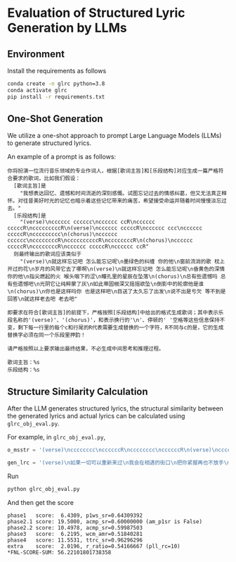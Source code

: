 # Evaluation of Structured Lyric Generation by LLMs

## Environment

Install the requirements as follows

```bash
conda create -n glrc python=3.8
conda activate glrc
pip install -r requirements.txt
```

## One-Shot Generation

We utilize a one-shot approach to prompt Large Language Models (LLMs) to generate structured lyrics.

An example of a prompt is as follows:

```
你将扮演一位流行音乐领域的专业作词人，根据[歌词主旨]和[乐段结构]对应生成一篇严格符合要求的歌词，比如我们假设：
  [歌词主旨]是
    "我想表达回忆、遗憾和时间流逝的深刻感慨。试图忘记过去的情感纠葛，但又无法真正释怀。对往昔美好时光的记忆也暗示着这些记忆带来的痛苦，希望接受命运并随着时间慢慢淡忘过去。"
  [乐段结构]是
    "(verse)\ncccccc cccccc\ncccccc ccR\ncccccc cccccR\ncccccccccR\n(verse)\ncccccc cccccR\ncccccc ccc\ncccccc cccccR\nccccccccc\n(chorus)\ncccccc cccccc\nccccccccR\nccccccccccR\nccccccccR\n(chorus)\ncccccc cccccR\nccccccccR\ncccccc cccccR\ncccccc ccR"
  则最终输出的歌词应该类似于
    "(verse)\n就这样忘记吧 怎么能忘记呢\n墨绿色的纠缠 你的他\n窗前流淌的歌 枕上开过的花\n岁月的风带它去了哪啊\n(verse)\n就这样忘记吧 怎么能忘记呢\n昏黄色的深情 你的他\n指尖燃起的火 喉头咽下的涩\n瞳孔里的星辰在坠落\n(chorus)\n总有些遗憾吗 总有些遗憾吧\n光阴它让纯粹蒙了灰\n如此蒂固根深又摇摇欲坠\n倒影中的轮廓他是谁\n(chorus)\n你也是这样吗你 也是这样吧\n目送了太久忘了出发\n说不出是亏欠 等不到是回答\n就这样老去吧 老去吧"

即要求在符合[歌词主旨]的前提下，严格按照[乐段结构]中给出的格式生成歌词；其中表示乐段名称的'(verse)'、'(chorus)'，和表示换行的'\n'、停顿的' '空格等这些信息保持不变，剩下每一行里的每个c和行尾的R代表需要生成替换的一个字符，R不同与c的是，它的生成替换字必须在同一个乐段里押韵！

请严格按照以上要求输出最终结果，不必生成中间思考和推理过程。

歌词主旨：%s
乐段结构：%s
```

## Structure Similarity Calculation

After the LLM generates structured lyrics, the structural similarity between the generated lyrics and actual lyrics can be calculated using `glrc_obj_eval.py`.

For example, in `glrc_obj_eval.py`,

```python
o_msstr = '(verse)\ncccccccc\nccccccR\ncccccccc\nccccccR\n(verse)\ncccccccccR\nccccccccc\ncccccccccR\nccccccccc\n(chorus)\nccccccc\nccccccccR\nccccR\nccccccccR\n(chorus)\nccccccR\nccccccccR\nccccR\nccccccccc\n(verse)\ncccccccc\nccccccR\ncccccccc\nccccccR\n(verse)\ncccccccccR\nccccccccc\ncccccccccR\nccccccccc\n(chorus)\nccccccc\nccccccccR\nccccR\nccccccccR\n(chorus)\nccccccR\nccccccccR\nccccR\nccccccccc(verse)\ncccccccc\nccccccR\ncccccccc\nccccccR\n(verse)\ncccccccccR\nccccccccc\ncccccccccR\nccccccccc' # The actual structure in the prompt

gen_lrc = '(verse)\n如果一切可以重新来过\n我会在相遇的街口\n把你紧握再也不放手\n不会再让你远走\n(verse)\n如果上天能再给我一次\n爱你的机会不会辜负\n也许这次机会会更加\n更加珍惜不再错过你\n(chorus)\n因为曾经爱过你\n我的人生才会有奇迹\n因为有奇迹\n才能每天都能见到你\n(chorus)\n因为曾经爱过你\n我的人生才会有奇迹\n因为有奇迹\n才能每一分都为你而活\n(others)\n如果一切可以重新来过\n我会在相遇的街口\n把你紧握再也不放手\n不会再让你远走\n(verse)\n如果上天能再给我一次\n爱你的机会不会辜负\n也许这次机会会更加\n更加珍惜不再错过你\n(chorus)\n因为曾经爱过你\n我的人生才会有奇迹\n因为有奇迹\n才能每天都能见到你\n(chorus)\n因为曾经爱过你\n我的人生才会有奇迹\n因为有奇迹\n才能每一分都为你而活\n(verse)\n如果一切可以重新来过\n我会在相遇的街口\n把你紧握再也不放手\n不会再让你远走\n(verse)\n如果上天能再给我一次\n爱你的机会不会辜负\n也许这次机会会更加\n更加珍惜不再错过你' # The generated structured lyrics by LLMs
```

Run

```bash
python glrc_obj_eval.py
```

And then get the score

```
phase1   score:  6.4309, p1ws_sr=0.64309392
phase2.1 score: 19.5000, acmp_sr=0.60000000 (am_p1sr is False)
phase2.2 score: 10.4978, acmp_sr=0.59987503
phase3   score:  6.2195, wcm_amr=0.51840281
phase4   score: 11.5531, ttrc_sr=0.96296296
extra    score:  2.0196, r_ratio=0.54166667 (pll_rc=10)
*FNL-SCORE-SUM: 56.22101801738358
```